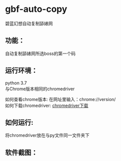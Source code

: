 # gbf-auto-copy
碧蓝幻想自动复制舔婊网
## 功能：
自动复制舔婊网所选boss的第一个码
## 运行环境： 
python 3.7 <br>
与Chrome版本相同的chromedriver <br>

如何查看chrome版本: 在网址里输入：chrome://version/ <br>
如何下载chromedriver: [chromedriver下载](https://chromedriver.chromium.org/)

## 如何运行: 
将chromedriver放在与py文件同一文件夹下

## 软件截图：
